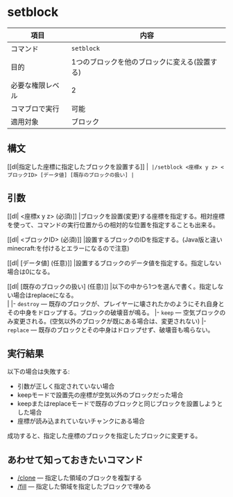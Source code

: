 # setblock

|項目|内容|
|---|---|
|コマンド|`setblock`|
|目的|1つのブロックを他のブロックに変える(設置する)|
|必要な権限レベル|2|
|コマブロで実行|可能|
|適用対象|ブロック|

## 構文

[[dl|指定した座標に指定したブロックを設置する]]
|```
|/setblock <座標x y z> <ブロックID> [データ値] [既存のブロックの扱い]
|```

## 引数

[[dl| <座標x y z> (必須)]]
|ブロックを設置(変更)する座標を指定する。相対座標を使って、コマンドの実行位置からの相対的な位置を指定することも出来る。

[[dl| <ブロックID> (必須)]]
|設置するブロックのIDを指定する。(Java版と違いminecraft:を付けるとエラーになるので注意)

[[dl| [データ値] (任意)]]
|設置するブロックのデータ値を指定する。指定しない場合は0になる。

[[dl| [既存のブロックの扱い] (任意)]]
|以下の中から1つを選んで書く。指定しない場合はreplaceになる。  
|
|-   `destroy` ― 既存のブロックが、プレイヤーに壊されたかのようにそれ自身とその中身をドロップする。ブロックの破壊音が鳴る。
|-   `keep` ― 空気ブロックのみ変更される。(空気以外のブロックが既にある場合は、変更されない)
|-   `replace` ― 既存のブロックとその中身はドロップせず、破壊音も鳴らない。

## 実行結果

以下の場合は失敗する:

- 引数が正しく指定されていない場合
- keepモードで設置先の座標が空気以外のブロックだった場合
- keepまたはreplaceモードで既存のブロックと同じブロックを設置しようとした場合
- 座標が読み込まれていないチャンクにある場合

成功すると、指定した座標のブロックを指定したブロックに変更する。

## あわせて知っておきたいコマンド

- [/clone](/docs/minecraft/reference/command-bedrock/clone) ― 指定した領域のブロックを複製する
- [/fill](/docs/minecraft/reference/command-bedrock/fill) ― 指定した領域を指定したブロックで埋める
